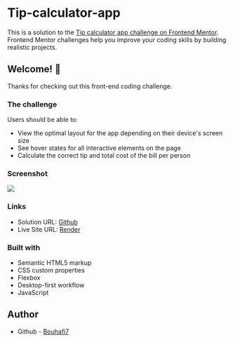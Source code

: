 # Tip-calculator-app

This is a solution to the [Tip calculator app challenge on Frontend Mentor](https://www.frontendmentor.io/challenges/tip-calculator-app-ugJNGbJUX). Frontend Mentor challenges help you improve your coding skills by building realistic projects.

## Welcome! 👋

Thanks for checking out this front-end coding challenge.

### The challenge

Users should be able to:

- View the optimal layout for the app depending on their device's screen size
- See hover states for all interactive elements on the page
- Calculate the correct tip and total cost of the bill per person

### Screenshot

![](https://www.frontendmentor.io/challenges/tip-calculator-app-ugJNGbJUX)

### Links

-   Solution URL: [Github](https://github.com/Bouhafi7/Tip-calculator-app)
-   Live Site URL: [Render](https://tip-calculator-app-atbb.onrender.com/)

### Built with

-   Semantic HTML5 markup
-   CSS custom properties
-   Flexbox
-   Desktop-first workflow
-   JavaScript

## Author

-   Github - [Bouhafi7](https://github.com/Bouhafi7)
